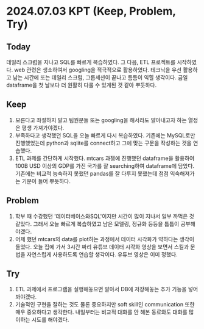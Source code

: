 2024.07.03     KPT (Keep, Problem, Try)
========================================

Today
-----
데일리 스크럼을 지나고 SQL를 빠르게 복습하였다. 그 다음, ETL 프로젝트를 시작하였다. web 관련은 생소하여서 googling을 적극적으로 활용하였다. 테크닉을 우선 활용하고 남는 시간에 또는 데일리 스크럼, 그룹세션이 끝나고 틈틈이 익힐 생각이다. 금일 dataframe을 첫 날보다 더 원활히 다룰 수 있게된 것 같아 뿌듯하다.

Keep
----
1. 모른다고 좌절하지 말고 팀원분들 또는 googling을 해서라도 알아내고자 하는 열정은 평생 가져가야겠다.
2. 부족하다고 생각했던 SQL을 오늘 빠르게 다시 복습하였다. 기존에는 MySQL로만 진행했었는데 python과 sqlite를 connect하고 그에 맞는 구문을 작성하는 것을 연습했다.
3. ETL 과제를 간단하게 시작했다. mtcars 과젱에 진행했던 dataframe을 활용하여 100B USD 이상의 GDP를 가진 국가를 잘 searching하여 dataframe에 담았다. 기존에는 비교적 능숙하지 못했던 pandas를 잘 다루지 못했는데 점점 익숙해져가는 기분이 들어 뿌듯하다.


Problem
-------
1. 학부 때 수강했던 '데이터베이스와SQL'이지만 시간이 많이 지나서 일부 까먹은 것같았다. 그래서 오늘 빠르게 복습하였고 남은 모델링, 정규화 등등을 틈틈이 공부해야겠다.
2. 어제 했던 mtcars의 data를 plot하는 과정에서 데이터 시각화가 약하다는 생각이 들었다. 오늘 집에 가서 3시간 짜리 유튜브 데이터 시각화 영상을 보면서 스킬과 문법을 자연스럽게 사용하도록 연습할 생각이다. 유튜브 영상은 이미 정했다.


Try
---
1. ETL 과제에서 프로그램을 실행해놓으면 알아서 DB에 저장해놓는 추가 기능을 넣어봐야겠다. 
2. 기술적인 구현을 잘하는 것도 물론 중요하지만 soft skill인 communication 또한 매우 중요하다고 생각한다. 내일부터는 비교적 대화를 안 해본 동료와도 대화를 많이하는 시도를 해야겠다.